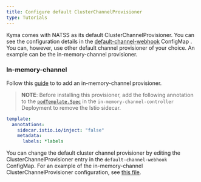 ```yaml
---
title: Configure default ClusterChannelProvisioner
type: Tutorials
---
```


Kyma comes with NATSS as its default ClusterChannelProvisioner.  You can see the configuration details in the [default-channel-webhook](../../resources/knative-eventing/charts/knative-eventing/templates/eventing.yaml) ConfigMap . You can, however, use other default channel provisioner of your choice. An example can be the in-memory-channel provisioner.

### In-memory-channel
Follow this [guide](https://github.com/knative/eventing/tree/master/config/provisioners/in-memory-channel) to to add an in-memory-channel provisioner.

> **NOTE**: Before installing this provisioner, add the following annotation to the [`podTemplate.Spec`](https://github.com/knative/eventing/blob/master/config/provisioners/in-memory-channel/in-memory-channel.yaml#L107) in the `in-memory-channel-controller` Deployment to remove the Istio sidecar.

```yaml
template:
  annotations:
    sidecar.istio.io/inject: "false"
    metadata:
      labels: *labels
```

You can change the default cluster channel provisioner by editing the ClusterChannelProvisioner entry in the `default-channel-webhook` ConfigMap. For an example of the in-memory-channel ClusterChannelProvisioner configuration, see [this file](https://github.com/knative/eventing/blob/master/config/400-default-channel-config.yaml).
